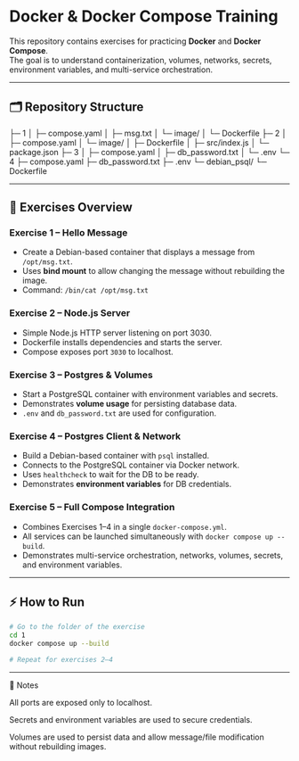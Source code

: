 # Docker & Docker Compose Training

This repository contains exercises for practicing **Docker** and **Docker Compose**.  
The goal is to understand containerization, volumes, networks, secrets, environment variables, and multi-service orchestration.

---

## 🗂 Repository Structure

├─ 1
│ ├─ compose.yaml
│ ├─ msg.txt
│ └─ image/
│ └─ Dockerfile
├─ 2
│ ├─ compose.yaml
│ └─ image/
│ ├─ Dockerfile
│ ├─ src/index.js
│ └─ package.json
├─ 3
│ ├─ compose.yaml
│ ├─ db_password.txt
│ └─ .env
└─ 4
├─ compose.yaml
├─ db_password.txt
├─ .env
└─ debian_psql/
└─ Dockerfile


---

## 📌 Exercises Overview

### Exercise 1 – Hello Message
- Create a Debian-based container that displays a message from `/opt/msg.txt`.
- Uses **bind mount** to allow changing the message without rebuilding the image.
- Command: `/bin/cat /opt/msg.txt`

### Exercise 2 – Node.js Server
- Simple Node.js HTTP server listening on port 3030.
- Dockerfile installs dependencies and starts the server.
- Compose exposes port `3030` to localhost.

### Exercise 3 – Postgres & Volumes
- Start a PostgreSQL container with environment variables and secrets.
- Demonstrates **volume usage** for persisting database data.
- `.env` and `db_password.txt` are used for configuration.

### Exercise 4 – Postgres Client & Network
- Build a Debian-based container with `psql` installed.
- Connects to the PostgreSQL container via Docker network.
- Uses `healthcheck` to wait for the DB to be ready.
- Demonstrates **environment variables** for DB credentials.

### Exercise 5 – Full Compose Integration
- Combines Exercises 1–4 in a single `docker-compose.yml`.
- All services can be launched simultaneously with `docker compose up --build`.
- Demonstrates multi-service orchestration, networks, volumes, secrets, and environment variables.

---

## ⚡ How to Run

```bash
# Go to the folder of the exercise
cd 1
docker compose up --build

# Repeat for exercises 2–4

```

---

📝 Notes

All ports are exposed only to localhost.

Secrets and environment variables are used to secure credentials.

Volumes are used to persist data and allow message/file modification without rebuilding images.